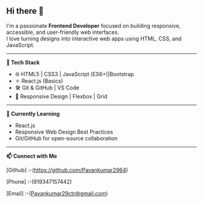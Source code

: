 ## Hi there 👋
I'm a passionate **Frontend Developer** focused on building responsive, accessible, and user-friendly web interfaces.  
I love turning designs into interactive web apps using HTML, CSS, and JavaScript.
______________________________________________________________________________________________________________________
**🔧 Tech Stack**
- 🌐 HTML5 | CSS3 | JavaScript (ES6+)|Bootstrap
- ⚛️ React.js (Basics)
- 🛠️ Git & GitHub | VS Code
- 🎨 Responsive Design | Flexbox | Grid
______________________________________________________________________________________________________________________
**🚀 Currently Learning**
- React.js
- Responsive Web Design Best Practices
- Git/GitHub for open-source collaboration
______________________________________________________________________________________________________________________
**📫 Connect with Me**

 [Linkedin]:-(https://www.linkedin.com/in/pavan-kumar2907/)
 
 [Github]  :-(https://github.com/Pavankumar2964)
 
 [Phone]   :-(919347157442)
 
 [Email]   :-(Pavankumar29ctr@gmail.com)
<!--
**Pavankumar2964/Pavankumar2964** is a ✨ _special_ ✨ repository because its `README.md` (this file) appears on your GitHub profile.

Here are some ideas to get you started:

- 🔭 I’m currently working on ...
- 🌱 I’m currently learning ...
- 👯 I’m looking to collaborate on ...
- 🤔 I’m looking for help with ...
- 💬 Ask me about ...
- 📫 How to reach me: ...
- 😄 Pronouns: ...
- ⚡ Fun fact: ...
-->
